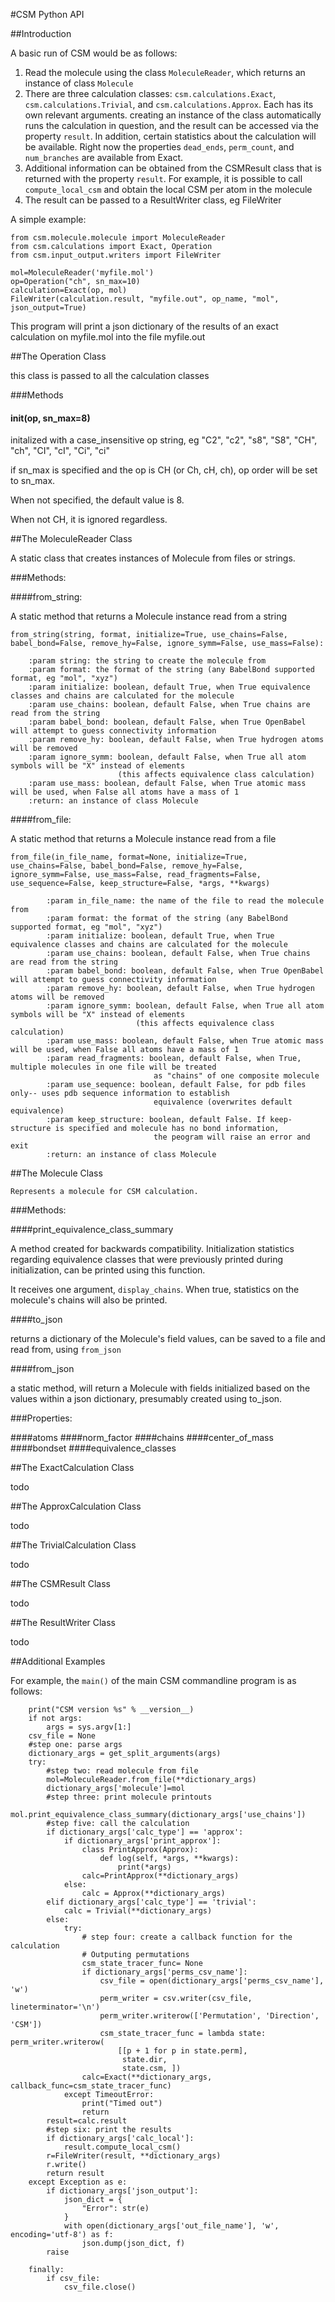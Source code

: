 #CSM Python API

##Introduction

A basic run of CSM would be as follows:
1. Read the molecule using the class `MoleculeReader`, which returns an instance of class 
`Molecule`
2. There are three calculation classes: 
`csm.calculations.Exact`, `csm.calculations.Trivial`, and `csm.calculations.Approx`.
Each has its own relevant arguments. creating an instance of the class automatically runs the
calculation in question, and the result can be accessed via the property `result`. 
In addition, certain statistics about the calculation will be available. Right now
the properties `dead_ends`, `perm_count`, and `num_branches` are available from Exact.
3. Additional information can be obtained from the CSMResult class that is returned with the property
`result`. For example, it is possible to call `compute_local_csm` and obtain the local CSM per atom
in the molecule
4. The result can be passed to a ResultWriter class, eg FileWriter

A simple example:

```
from csm.molecule.molecule import MoleculeReader
from csm.calculations import Exact, Operation
from csm.input_output.writers import FileWriter

mol=MoleculeReader('myfile.mol')
op=Operation("ch", sn_max=10)
calculation=Exact(op, mol)
FileWriter(calculation.result, "myfile.out", op_name, "mol", json_output=True)
```

This program will print a json dictionary of the results of an exact calculation on myfile.mol into the file myfile.out

##The Operation Class

this class is passed to all the calculation classes

###Methods

#### __init__(op, sn_max=8)

initalized with a case_insensitive op string, eg "C2", "c2", "s8", "S8", "CH", "ch", "CI", "cI", "Ci", "ci"

if sn_max is specified and the op is CH (or Ch, cH, ch), op order will be set to sn_max. 

When not specified, the default value is 8.

When not CH, it is ignored regardless.

##The MoleculeReader Class

A static class that creates instances of Molecule from files or strings.

###Methods:

####from_string:

A static method that returns a Molecule instance read from a string

`from_string(string, format, initialize=True,
              use_chains=False, babel_bond=False,
             remove_hy=False, ignore_symm=False, use_mass=False):`
                    
        :param string: the string to create the molecule from
        :param format: the format of the string (any BabelBond supported format, eg "mol", "xyz")
        :param initialize: boolean, default True, when True equivalence classes and chains are calculated for the molecule
        :param use_chains: boolean, default False, when True chains are read from the string 
        :param babel_bond: boolean, default False, when True OpenBabel will attempt to guess connectivity information
        :param remove_hy: boolean, default False, when True hydrogen atoms will be removed
        :param ignore_symm: boolean, default False, when True all atom symbols will be "X" instead of elements 
                            (this affects equivalence class calculation)
        :param use_mass: boolean, default False, when True atomic mass will be used, when False all atoms have a mass of 1
        :return: an instance of class Molecule

####from_file:

A static method that returns a Molecule instance read from a file

`from_file(in_file_name, format=None, initialize=True,
                  use_chains=False, babel_bond=False,
                  remove_hy=False, ignore_symm=False, use_mass=False,
                  read_fragments=False, use_sequence=False,
                  keep_structure=False,
                  *args, **kwargs)`
                  
```
        :param in_file_name: the name of the file to read the molecule from
        :param format: the format of the string (any BabelBond supported format, eg "mol", "xyz")
        :param initialize: boolean, default True, when True equivalence classes and chains are calculated for the molecule
        :param use_chains: boolean, default False, when True chains are read from the string 
        :param babel_bond: boolean, default False, when True OpenBabel will attempt to guess connectivity information
        :param remove_hy: boolean, default False, when True hydrogen atoms will be removed
        :param ignore_symm: boolean, default False, when True all atom symbols will be "X" instead of elements 
                            (this affects equivalence class calculation)
        :param use_mass: boolean, default False, when True atomic mass will be used, when False all atoms have a mass of 1
        :param read_fragments: boolean, default False, when True, multiple molecules in one file will be treated 
                                as "chains" of one composite molecule
        :param use_sequence: boolean, default False, for pdb files only-- uses pdb sequence information to establish 
                                equivalence (overwrites default equivalence)
        :param keep_structure: boolean, default False. If keep-structure is specified and molecule has no bond information, 
                                the peogram will raise an error and exit
        :return: an instance of class Molecule 
```

##The Molecule Class


    Represents a molecule for CSM calculation.
    
###Methods:

####print_equivalence_class_summary

A method created for backwards compatibility. Initialization statistics regarding
equivalence classes that were previously printed during 
initialization, can be printed using this function.

It receives one argument, `display_chains`. When true, 
statistics on the molecule's chains will also be printed.

####to_json

returns a dictionary of the Molecule's field values, can be saved to a file and read from, 
using `from_json`

####from_json

a static method, will return a Molecule with fields initialized
based on the values within a json dictionary, presumably created using 
to_json. 

###Properties:

####atoms
####norm_factor
####chains
####center_of_mass
####bondset
####equivalence_classes


##The ExactCalculation Class

todo

##The ApproxCalculation Class

todo

##The TrivialCalculation Class

todo

##The CSMResult Class

todo

##The ResultWriter Class

todo

##Additional Examples

For example, the `main()` of the main CSM commandline program is as follows:

```
    print("CSM version %s" % __version__)
    if not args:
        args = sys.argv[1:]
    csv_file = None
    #step one: parse args
    dictionary_args = get_split_arguments(args)
    try:
        #step two: read molecule from file
        mol=MoleculeReader.from_file(**dictionary_args)
        dictionary_args['molecule']=mol
        #step three: print molecule printouts
        mol.print_equivalence_class_summary(dictionary_args['use_chains'])
        #step five: call the calculation
        if dictionary_args['calc_type'] == 'approx':
            if dictionary_args['print_approx']:
                class PrintApprox(Approx):
                    def log(self, *args, **kwargs):
                        print(*args)
                calc=PrintApprox(**dictionary_args)
            else:
                calc = Approx(**dictionary_args)
        elif dictionary_args['calc_type'] == 'trivial':
            calc = Trivial(**dictionary_args)
        else:
            try:
                # step four: create a callback function for the calculation
                # Outputing permutations
                csm_state_tracer_func= None
                if dictionary_args['perms_csv_name']:
                    csv_file = open(dictionary_args['perms_csv_name'], 'w')
                    perm_writer = csv.writer(csv_file, lineterminator='\n')
                    perm_writer.writerow(['Permutation', 'Direction', 'CSM'])
                    csm_state_tracer_func = lambda state: perm_writer.writerow(
                        [[p + 1 for p in state.perm],
                         state.dir,
                         state.csm, ])
                calc=Exact(**dictionary_args, callback_func=csm_state_tracer_func)
            except TimeoutError:
                print("Timed out")
                return
        result=calc.result
        #step six: print the results
        if dictionary_args['calc_local']:
            result.compute_local_csm()
        r=FileWriter(result, **dictionary_args)
        r.write()
        return result
    except Exception as e:
        if dictionary_args['json_output']:
            json_dict = {
                "Error": str(e)
            }
            with open(dictionary_args['out_file_name'], 'w', encoding='utf-8') as f:
                json.dump(json_dict, f)
        raise

    finally:
        if csv_file:
            csv_file.close()
```